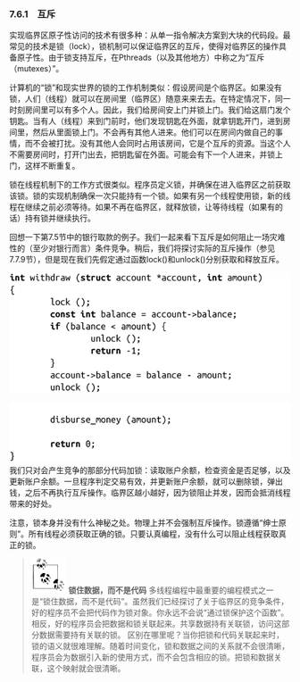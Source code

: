 ### 7.6.1　互斥

实现临界区原子性访问的技术有很多种：从单一指令解决方案到大块的代码段。最常见的技术是锁（lock），锁机制可以保证临界区的互斥，使得对临界区的操作具备原子性。由于锁支持互斥，在Pthreads（以及其他地方）中称之为“互斥（mutexes）”。

计算机的“锁”和现实世界的锁的工作机制类似：假设房间是个临界区。如果没有锁，人们（线程）就可以在房间里（临界区）随意来来去去。在特定情况下，同一时刻房间里可以有多个人。因此，我们给房间安上门并锁上门。我们给这扇门发个钥匙。当有人（线程）来到门前时，他们发现钥匙在外面，就拿钥匙开门，进到房间里，然后从里面锁上门。不会再有其他人进来。他们可以在房间内做自己的事情，而不会被打扰。没有其他人会同时占用该房间，它是个互斥的资源。当这个人不需要房间时，打开门出去，把钥匙留在外面。可能会有下一个人进来，并锁上门，这样不断重复。

锁在线程机制下的工作方式很类似。程序员定义锁，并确保在进入临界区之前获取该锁。锁的实现机制确保一次只能持有一个锁。如果有另一个线程使用锁，新的线程在继续之前必须等待。如果不再在临界区，就释放锁，让等待线程（如果有的话）持有锁并继续执行。

回想一下第7.5节中的银行取款的例子。我们一起来看下互斥是如何阻止一场灾难性的（至少对银行而言）条件竞争。稍后，我们将探讨实际的互斥操作（参见7.7.9节），但是现在我们先假定通过函数lock()和unlock()分别获取和释放互斥。



![299.png](../images/299.png)


![300.png](../images/300.png)
我们只对会产生竞争的那部分代码加锁：读取账户余额，检查资金是否足够，以及更新账户余额。一旦程序判定交易有效，并更新账户余额，就可以删除锁，弹出钱，之后不再执行互斥操作。临界区越小越好，因为锁阻止并发，因而会抵消线程带来的好处。

注意，锁本身并没有什么神秘之处。物理上并不会强制互斥操作。锁遵循“绅士原则”。所有线程必须获取正确的锁。只要认真编程，没有什么可以阻止线程获取真正的锁。

> <img class="my_markdown" src="../images/1.png" style="width:62px;  height: 63px; "/> **锁住数据，而不是代码**
> 多线程编程中最重要的编程模式之一是“锁住数据，而不是代码”。虽然我们已经探讨了关于临界区的竞争条件，好的程序员不会把代码作为锁对象。你永远不会说“通过锁保护这个函数”。相反，好的程序员会把数据和锁关联起来。共享数据持有关联锁，访问这部分数据需要持有关联的锁。
> 区别在哪里呢？当你把锁和代码关联起来时，锁的语义就很难理解。随着时间变化，锁和数据之间的关系就不会很清晰，程序员会为数据引入新的使用方式，而不会包含相应的锁。把锁和数据关联，这个映射就会很清晰。

